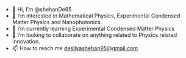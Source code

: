 - 👋 Hi, I’m @shehanDe95
- 👀 I’m interested in Mathematical Physics, Experimental Condensed Matter Physics and Nanophotonics.
- 🌱 I’m currently learning Experimental Condensed Matter Physics
- 💞️ I’m looking to collaborate on anything related to Physics related innovation. 
- 📫 How to reach me desilvashehan95@gmail.com

<!---
shehanDe95/shehanDe95 is a ✨ special ✨ repository because its `README.md` (this file) appears on your GitHub profile.
You can click the Preview link to take a look at your changes.
--->

